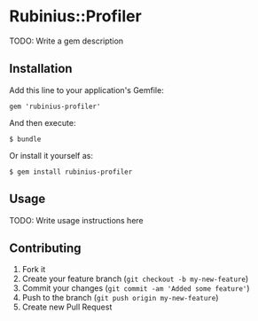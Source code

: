 # Rubinius::Profiler

TODO: Write a gem description

## Installation

Add this line to your application's Gemfile:

    gem 'rubinius-profiler'

And then execute:

    $ bundle

Or install it yourself as:

    $ gem install rubinius-profiler

## Usage

TODO: Write usage instructions here

## Contributing

1. Fork it
2. Create your feature branch (`git checkout -b my-new-feature`)
3. Commit your changes (`git commit -am 'Added some feature'`)
4. Push to the branch (`git push origin my-new-feature`)
5. Create new Pull Request
